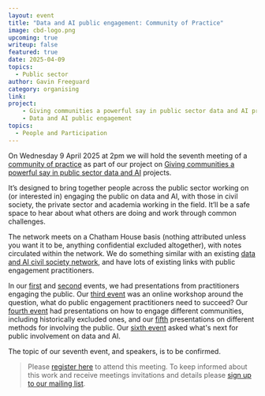 ```yaml
---
layout: event
title: "Data and AI public engagement: Community of Practice"
image: cbd-logo.png
upcoming: true
writeup: false
featured: true
date: 2025-04-09
topics:
  - Public sector
author: Gavin Freeguard
category: organising
link: 
project: 
    - Giving communities a powerful say in public sector data and AI projects
    - Data and AI public engagement
topics:
  - People and Participation
---
```


On Wednesday 9 April 2025 at 2pm we will hold the seventh meeting of a [community of practice]((https://connectedbydata.org/projects/2024-community-of-practice)) as part of our project on [Giving communities a powerful say in public sector data and AI](https://connectedbydata.org/projects/2024-mohn-westlake) projects.

<!--more-->

It’s designed to bring together people across the public sector working on (or interested in) engaging the public on data and AI, with those in civil society, the private sector and academia working in the field. It’ll be a safe space to hear about what others are doing and work through common challenges.

The network meets on a Chatham House basis (nothing attributed unless you want it to be, anything confidential excluded altogether), with notes circulated within the network. We do something similar with an existing [data and AI civil society network](https://data-and-ai-cso-network.org/), and have lots of existing links with public engagement practitioners.

In our [first](https://connectedbydata.org/events/2024-07-18-community-of-practice) and [second](https://connectedbydata.org/events/2024-10-03-community-of-practice) events, we had presentations from practitioners engaging the public. Our [third event](https://connectedbydata.org/events/2024-12-11-community-of-practice) was an online workshop around the question, what do public engagement practitioners need to succeed? Our [fourth event](https://connectedbydata.org/events/2025-01-15-community-of-practice) had presentations on how to engage different communities, including historically excluded ones, and our [fifth](https://connectedbydata.org/events/2025-02-12-community-of-practice) presentations on different methods for involving the public. Our [sixth event](https://connectedbydata.org/events/2025-03-12-community-of-practice) asked what's next for public involvement on data and AI.

The topic of our seventh event, and speakers, is to be confirmed.

> Please [register here](https://us06web.zoom.us/meeting/register/FRNXiO-pTFqARgecV1b-qA) to attend this meeting. To keep informed about this work and receive meetings invitations and details please [sign up to our mailing list](https://connectedbydata.us21.list-manage.com/subscribe?u=7c03d6a429375c9cc2eef194f&id=3c200de804). 